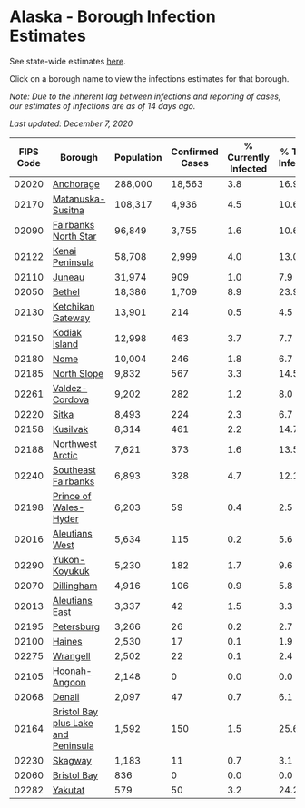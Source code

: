 # Alaska - Borough Infection Estimates

See state-wide estimates [here](/infections/us-ak).

Click on a borough name to view the infections estimates for that borough.

*Note: Due to the inherent lag between infections and reporting of cases, our estimates of infections are as of 14 days ago.*

*Last updated: December 7, 2020*

|   FIPS Code |                                                                    Borough |   Population |   Confirmed Cases |   % Currently Infected |   % Total Infected |
|-------------|----------------------------------------------------------------------------|--------------|-------------------|------------------------|--------------------|
|       02020 |                                                     [Anchorage](anchorage) |      288,000 |            18,563 |                    3.8 |               16.9 |
|       02170 |                                     [Matanuska-Susitna](matanuska-susitna) |      108,317 |             4,936 |                    4.5 |               10.6 |
|       02090 |                               [Fairbanks North Star](fairbanks-north-star) |       96,849 |             3,755 |                    1.6 |               10.6 |
|       02122 |                                         [Kenai Peninsula](kenai-peninsula) |       58,708 |             2,999 |                    4.0 |               13.0 |
|       02110 |                                                           [Juneau](juneau) |       31,974 |               909 |                    1.0 |                7.9 |
|       02050 |                                                           [Bethel](bethel) |       18,386 |             1,709 |                    8.9 |               23.9 |
|       02130 |                                     [Ketchikan Gateway](ketchikan-gateway) |       13,901 |               214 |                    0.5 |                4.5 |
|       02150 |                                             [Kodiak Island](kodiak-island) |       12,998 |               463 |                    3.7 |                7.7 |
|       02180 |                                                               [Nome](nome) |       10,004 |               246 |                    1.8 |                6.7 |
|       02185 |                                                 [North Slope](north-slope) |        9,832 |               567 |                    3.3 |               14.5 |
|       02261 |                                           [Valdez-Cordova](valdez-cordova) |        9,202 |               282 |                    1.2 |                8.0 |
|       02220 |                                                             [Sitka](sitka) |        8,493 |               224 |                    2.3 |                6.7 |
|       02158 |                                                       [Kusilvak](kusilvak) |        8,314 |               461 |                    2.2 |               14.7 |
|       02188 |                                       [Northwest Arctic](northwest-arctic) |        7,621 |               373 |                    1.6 |               13.5 |
|       02240 |                                 [Southeast Fairbanks](southeast-fairbanks) |        6,893 |               328 |                    4.7 |               12.1 |
|       02198 |                             [Prince of Wales-Hyder](prince-of-wales-hyder) |        6,203 |                59 |                    0.4 |                2.5 |
|       02016 |                                           [Aleutians West](aleutians-west) |        5,634 |               115 |                    0.2 |                5.6 |
|       02290 |                                             [Yukon-Koyukuk](yukon-koyukuk) |        5,230 |               182 |                    1.7 |                9.6 |
|       02070 |                                                   [Dillingham](dillingham) |        4,916 |               106 |                    0.9 |                5.8 |
|       02013 |                                           [Aleutians East](aleutians-east) |        3,337 |                42 |                    1.5 |                3.3 |
|       02195 |                                                   [Petersburg](petersburg) |        3,266 |                26 |                    0.2 |                2.7 |
|       02100 |                                                           [Haines](haines) |        2,530 |                17 |                    0.1 |                1.9 |
|       02275 |                                                       [Wrangell](wrangell) |        2,502 |                22 |                    0.1 |                2.4 |
|       02105 |                                             [Hoonah-Angoon](hoonah-angoon) |        2,148 |                 0 |                    0.0 |                0.0 |
|       02068 |                                                           [Denali](denali) |        2,097 |                47 |                    0.7 |                6.1 |
|       02164 | [Bristol Bay plus Lake and Peninsula](bristol-bay-plus-lake-and-peninsula) |        1,592 |               150 |                    1.5 |               25.6 |
|       02230 |                                                         [Skagway](skagway) |        1,183 |                11 |                    0.7 |                3.1 |
|       02060 |                                                 [Bristol Bay](bristol-bay) |          836 |                 0 |                    0.0 |                0.0 |
|       02282 |                                                         [Yakutat](yakutat) |          579 |                50 |                    3.2 |               24.2 |